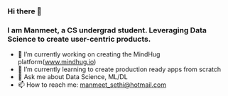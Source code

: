 ### Hi there 👋


### I am Manmeet, a CS undergrad student. Leveraging Data Science to create user-centric products.


- 🔭 I’m currently working on creating the MindHug platform(www.mindhug.io)
- 🌱 I’m currently learning to create production ready apps from scratch
- 💬 Ask me about Data Science, ML/DL 
- 📫 How to reach me: manmeet_sethi@hotmail.com
